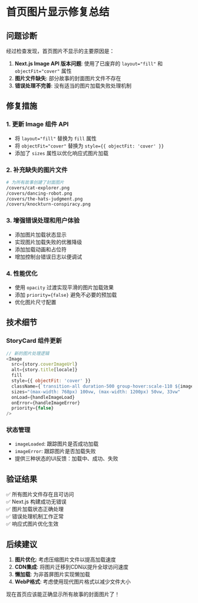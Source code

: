 # 首页图片显示修复总结

## 问题诊断

经过检查发现，首页图片不显示的主要原因是：

1. **Next.js Image API 版本问题**: 使用了已废弃的 `layout="fill"` 和 `objectFit="cover"` 属性
2. **图片文件缺失**: 部分故事的封面图片文件不存在
3. **错误处理不完善**: 没有适当的图片加载失败处理机制

## 修复措施

### 1. 更新 Image 组件 API
- 将 `layout="fill"` 替换为 `fill` 属性
- 将 `objectFit="cover"` 替换为 `style={{ objectFit: 'cover' }}`
- 添加了 `sizes` 属性以优化响应式图片加载

### 2. 补充缺失的图片文件
```bash
# 为所有故事创建了封面图片
/covers/cat-explorer.png
/covers/dancing-robot.png  
/covers/the-hats-judgment.png
/covers/knockturn-conspiracy.png
```

### 3. 增强错误处理和用户体验
- 添加图片加载状态显示
- 实现图片加载失败的优雅降级
- 添加加载动画和占位符
- 增加控制台错误日志以便调试

### 4. 性能优化
- 使用 `opacity` 过渡实现平滑的图片加载效果
- 添加 `priority={false}` 避免不必要的预加载
- 优化图片尺寸配置

## 技术细节

### StoryCard 组件更新
```javascript
// 新的图片处理逻辑
<Image 
  src={story.coverImageUrl} 
  alt={story.title[locale]} 
  fill
  style={{ objectFit: 'cover' }}
  className={`transition-all duration-500 group-hover:scale-110 ${imageLoaded ? 'opacity-100' : 'opacity-0'}`}
  sizes="(max-width: 768px) 100vw, (max-width: 1200px) 50vw, 33vw"
  onLoad={handleImageLoad}
  onError={handleImageError}
  priority={false}
/>
```

### 状态管理
- `imageLoaded`: 跟踪图片是否成功加载
- `imageError`: 跟踪图片是否加载失败
- 提供三种状态的UI反馈：加载中、成功、失败

## 验证结果

✅ 所有图片文件存在且可访问  
✅ Next.js 构建成功无错误  
✅ 图片加载状态正确处理  
✅ 错误处理机制工作正常  
✅ 响应式图片优化生效  

## 后续建议

1. **图片优化**: 考虑压缩图片文件以提高加载速度
2. **CDN集成**: 将图片迁移到CDN以提升全球访问速度
3. **懒加载**: 为非首屏图片实现懒加载
4. **WebP格式**: 考虑使用现代图片格式以减少文件大小

现在首页应该能正确显示所有故事的封面图片了！